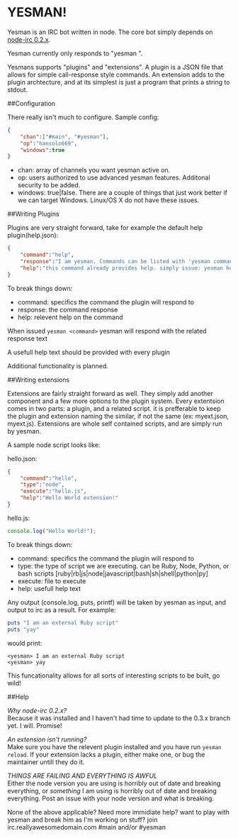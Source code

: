 YESMAN!
==================

Yesman is an IRC bot written in node. The core bot simply depends on [node-irc 0.2.x](https://github.com/martynsmith/node-irc).

Yesman currently only responds to "yesman <command>".

Yesmans supports "plugins" and "extensions". A plugin is a JSON file that allows for simple call-response style commands. An extension adds to the plugin archtecture, and at its simplest is just a program that prints a string to stdout.

##Configuration

There really isn't much to configure. Sample config:

```json
{
	"chan":["#main", "#yesman"],
	"op":"hansolo669",
	"windows":true
}
```

- chan: array of channels you want yesman active on.
- op: users authorized to use advanced yesman features. Additonal security to be added.
- windows: true|false. There are a couple of things that just work better if we can target Windows. Linux/OS X do not have these issues.

##Writing Plugins

Plugins are very straight forward, take for example the default help plugin(help.json):

```json
{
	"command":"help",
	"response":"I am yesman. Commands can be listed with 'yesman commands'. Additional help can be recived with 'yesman <command here> help'.",
	"help":"this command already provides help. simply issue: yesman help"
}
```

To break things down:

- command: specifics the command the plugin will respond to
- response: the command response
- help: relevent help on the command

When issued `yesman <command>` yesman will respond with the related response text

A usefull help text should be provided with every plugin

Additional functionality is planned.

##Writing extensions

Extensions are fairly straight forward as well. They simply add another component and a few more options to the plugin system. Every extentsion comes in two parts: a plugin, and a related script. it is prefferable to keep the plugin and extension naming the similar, if not the same (ex: myext.json, myext.js). Extensions are whole self contained scripts, and are simply run by yesman.

A sample node script looks like:

hello.json:  
```json
{
	"command":"hello",
	"type":"node",
	"execute":"hello.js",
	"help":"Hello World extension!"
}
```

hello.js:
```JavaScript
console.log("Hello World!");
```

To break things down:

- command: specifics the command the plugin will respond to
- type: the type of script we are executing. can be Ruby, Node, Python, or bash scripts [ruby|rb|js|node|javascript|bash|sh|shell|python|py]
- execute: file to execute
- help: usefull help text

Any output (console.log, puts, printf) will be taken by yesman as input, and output to irc as a result. For example:

```ruby
puts "I am an external Ruby script"
puts "yay"
```
would print:

```
<yesman> I am an external Ruby script
<yesman> yay
```

This funcationality allows for all sorts of interesting scripts to be built, go wild!

##Help

*Why node-irc 0.2.x?*  
Because it was installed and I haven't had time to update to the 0.3.x branch yet. I will. Promise!

*An extension isn't running?*  
Make sure you have the relevent plugin installed and you have run `yesman reload`. If your extension lacks a plugin, either make one, or bug the maintainer untill they do it.

*THINGS ARE FAILING AND EVERYTHING IS AWFUL*  
Either the node version you are using is horribly out of date and breaking everything, or *something* I am using is horribly out of date and breaking everything. Post an issue with your node version and what is breaking.

None of the above applicable? Need more immidiate help? want to play with yesman and break him as I'm working on stuff? join irc.reallyawesomedomain.com #main and/or #yesman
